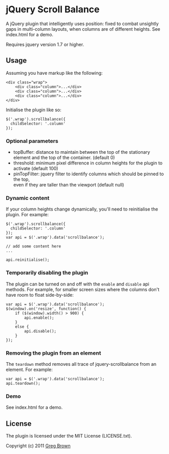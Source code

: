 # jQuery Scroll Balance

A jQuery plugin that intelligently uses position: fixed to combat unsightly gaps 
in multi-column layouts, when columns are of different heights. See index.html 
for a demo.

Requires jquery version 1.7 or higher.

## Usage

Assuming you have markup like the following:
    
    <div class="wrap">
        <div class="column">...</div>
        <div class="column">...</div>
        <div class="column">...</div>
    </div>

Initialise the plugin like so:

    $('.wrap').scrollbalance({
      childSelector: '.column'
    });


### Optional parameters

- topBuffer: distance to maintain between the top of the stationary element 
             and the top of the container. (default 0)
- threshold: minimum pixel difference in column heights for the plugin to activate 
             (default 100)
- pinTopFilter: jquery filter to identify columns which should be pinned to the top,               
                even if they are taller than the viewport (default null)


### Dynamic content

If your column heights change dynamically, you'll need to reinitialise the plugin.
For example:

    $('.wrap').scrollbalance({
      childSelector: '.column'
    });
    var api = $('.wrap').data('scrollbalance');
    
    // add some content here
    ...
    
    api.reinitialise();


### Temporarily disabling the plugin

The plugin can be turned on and off with the `enable` and `disable` api methods.
For example, for smaller screen sizes where the columns don't have room to float
side-by-side:
  
    var api = $('.wrap').data('scrollbalance');
    $(window).on('resize', function() {
        if ($(window).width() > 900) {
            api.enable();
        }
        else {
            api.disable();                    
        }
    });


### Removing the plugin from an element

The `teardown` method removes all trace of jquery-scrollbalance from an element.
For example:
    
    var api = $('.wrap').data('scrollbalance');
    api.teardown();


### Demo

See index.html for a demo.

## License

The plugin is licensed under the MIT License (LICENSE.txt).

Copyright (c) 2011 [Greg Brown](http://gregbrown.co.nz)